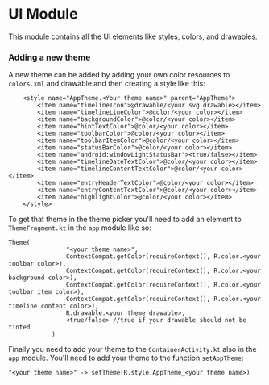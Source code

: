 # UI Module
This module contains all the UI elements like styles, colors, and drawables.


### Adding a new theme
A new theme can be added by adding your own color resources to `colors.xml` and drawable and then creating a style like this:
```
    <style name="AppTheme.<Your theme name>" parent="AppTheme">
        <item name="timelineIcon">@drawable/<your svg drawable></item>
        <item name="timelineLineColor">@color/<your color></item>
        <item name="backgroundColor">@color/<your color></item>
        <item name="hintTextColor">@color/<your color></item>
        <item name="toolbarColor">@color/<your color></item>
        <item name="toolbarItemColor">@color/<your color></item>
        <item name="statusBarColor">@color/<your color></item>
        <item name="android:windowLightStatusBar"><true/false></item>
        <item name="timelineDateTextColor">@color/<your color></item>
        <item name="timelineContentTextColor">@color/<your color></item>
        <item name="entryHeaderTextColor">@color/<your color></item>
        <item name="entryContentTextColor">@color/<your color></item>
        <item name="highlightColor">@color/<your color></item> 
    </style>
```

To get that theme in the theme picker you'll need to add an element to `ThemeFragment.kt` in the `app` module like so:
```
Theme(
                "<your theme name>",
                ContextCompat.getColor(requireContext(), R.color.<your toolbar color>),
                ContextCompat.getColor(requireContext(), R.color.<your background color>),
                ContextCompat.getColor(requireContext(), R.color.<your toolbar item color>),
                ContextCompat.getColor(requireContext(), R.color.<your timeline content color>),
                R.drawable.<your theme drawable>,
                <true/false> //true if your drawable should not be tinted
            )
```

Finally you need to add your theme to the `ContainerActivity.kt` also in the `app` module. You'll need to add your theme to the function `setAppTheme`:
```
"<your theme name>" -> setTheme(R.style.AppTheme_<your theme name>)
```
